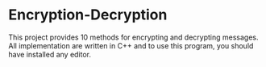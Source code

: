 # Encryption-Decryption

This project provides 10 methods for encrypting and decrypting messages.
All implementation are written in C++ and to use this program, you should have installed any editor.
